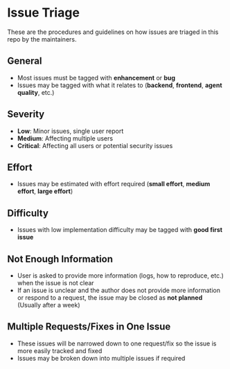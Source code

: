 # Issue Triage
These are the procedures and guidelines on how issues are triaged in this repo by the maintainers.

## General
* Most issues must be tagged with **enhancement** or **bug**
* Issues may be tagged with what it relates to (**backend**, **frontend**, **agent quality**, etc.)

## Severity
* **Low**: Minor issues, single user report
* **Medium**: Affecting multiple users
* **Critical**: Affecting all users or potential security issues

## Effort
* Issues may be estimated with effort required (**small effort**, **medium effort**, **large effort**)

## Difficulty
* Issues with low implementation difficulty may be tagged with **good first issue**

## Not Enough Information
* User is asked to provide more information (logs, how to reproduce, etc.) when the issue is not clear
* If an issue is unclear and the author does not provide more information or respond to a request, the issue may be closed as **not planned** (Usually after a week)

## Multiple Requests/Fixes in One Issue
* These issues will be narrowed down to one request/fix so the issue is more easily tracked and fixed
* Issues may be broken down into multiple issues if required
